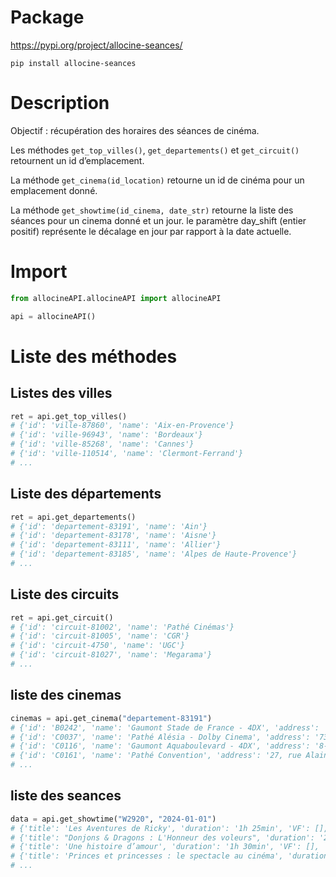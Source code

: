 # Package
https://pypi.org/project/allocine-seances/
```
pip install allocine-seances
```

# Description
Objectif : récupération des horaires des séances de cinéma.

Les méthodes ```get_top_villes()```, ```get_departements()``` et ```get_circuit()``` retournent un id d’emplacement.

La méthode ```get_cinema(id_location)``` retourne un id de cinéma pour un emplacement donné.

La méthode ```get_showtime(id_cinema, date_str)``` retourne la liste des séances pour un cinema donné et un jour. le paramètre day_shift (entier positif) représente le décalage en jour par rapport à la date actuelle.

# Import

```python
from allocineAPI.allocineAPI import allocineAPI

api = allocineAPI()
```
# Liste des méthodes
## Listes des villes
```python
ret = api.get_top_villes()
# {'id': 'ville-87860', 'name': 'Aix-en-Provence'}
# {'id': 'ville-96943', 'name': 'Bordeaux'}
# {'id': 'ville-85268', 'name': 'Cannes'}
# {'id': 'ville-110514', 'name': 'Clermont-Ferrand'}
# ...
```

## Liste des départements
```python
ret = api.get_departements()
# {'id': 'departement-83191', 'name': 'Ain'}
# {'id': 'departement-83178', 'name': 'Aisne'}
# {'id': 'departement-83111', 'name': 'Allier'}
# {'id': 'departement-83185', 'name': 'Alpes de Haute-Provence'}
# ...
```
## Liste des circuits
```python
ret = api.get_circuit()
# {'id': 'circuit-81002', 'name': 'Pathé Cinémas'}
# {'id': 'circuit-81005', 'name': 'CGR'}
# {'id': 'circuit-4750', 'name': 'UGC'}
# {'id': 'circuit-81027', 'name': 'Megarama'}
# ...
```

## liste des cinemas
```python
cinemas = api.get_cinema("departement-83191")
# {'id': 'B0242', 'name': 'Gaumont Stade de France - 4DX', 'address': '8, rue du Mondial 98 93210 Saint-Denis'}
# {'id': 'C0037', 'name': 'Pathé Alésia - Dolby Cinema', 'address': '73 avenue du Général Leclerc 75014 Paris 14e arrondissement'}
# {'id': 'C0116', 'name': 'Gaumont Aquaboulevard - 4DX', 'address': '8-16, rue du Colonel-Pierre-Avia 75015 Paris 13e arrondissement'}
# {'id': 'C0161', 'name': 'Pathé Convention', 'address': '27, rue Alain-Chartier 75015 Paris'}
# ...
```

## liste des seances
```python
data = api.get_showtime("W2920", "2024-01-01")
# {'title': 'Les Aventures de Ricky', 'duration': '1h 25min', 'VF': [], 'VO': ['2023-04-15T13:45:00', '2023-04-15T15:45:00']}
# {'title': "Donjons & Dragons : L'Honneur des voleurs", 'duration': '2h 14min', 'VF': [], 'VO': ['2023-04-15T10:30:00', '2023-04-15T13:45:00', '2023-04-15T17:00:00', '2023-04-15T18:25:00', '2023-04-15T21:00:00']}
# {'title': 'Une histoire d’amour', 'duration': '1h 30min', 'VF': [], 'VO': ['2023-04-15T14:40:00', '2023-04-15T16:45:00', '2023-04-15T19:50:00', '2023-04-15T21:55:00']}
# {'title': 'Princes et princesses : le spectacle au cinéma', 'duration': '1h 00min', 'VF': [], 'VO': ['2023-04-15T10:50:00']}
# ...
```